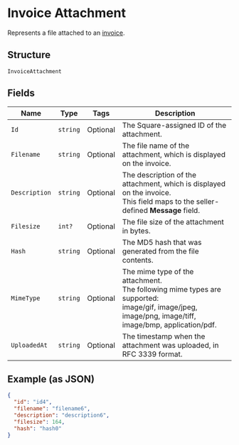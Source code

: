 
# Invoice Attachment

Represents a file attached to an [invoice](../../doc/models/invoice.md).

## Structure

`InvoiceAttachment`

## Fields

| Name | Type | Tags | Description |
|  --- | --- | --- | --- |
| `Id` | `string` | Optional | The Square-assigned ID of the attachment. |
| `Filename` | `string` | Optional | The file name of the attachment, which is displayed on the invoice. |
| `Description` | `string` | Optional | The description of the attachment, which is displayed on the invoice.<br>This field maps to the seller-defined **Message** field. |
| `Filesize` | `int?` | Optional | The file size of the attachment in bytes. |
| `Hash` | `string` | Optional | The MD5 hash that was generated from the file contents. |
| `MimeType` | `string` | Optional | The mime type of the attachment.<br>The following mime types are supported:<br>image/gif, image/jpeg, image/png, image/tiff, image/bmp, application/pdf. |
| `UploadedAt` | `string` | Optional | The timestamp when the attachment was uploaded, in RFC 3339 format. |

## Example (as JSON)

```json
{
  "id": "id4",
  "filename": "filename6",
  "description": "description6",
  "filesize": 164,
  "hash": "hash0"
}
```

